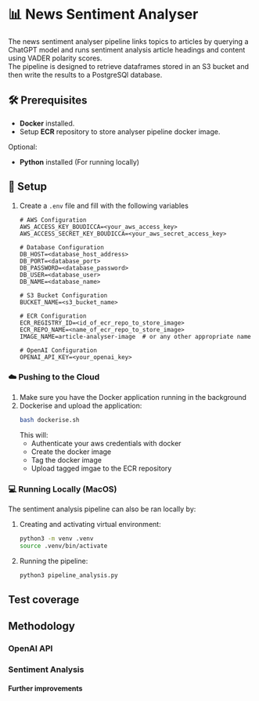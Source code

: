 # 📊 News Sentiment Analyser
The news sentiment analyser pipeline links topics to articles by querying a ChatGPT model and runs sentiment analysis article headings and content using VADER polarity scores.  
The pipeline is designed to retrieve dataframes stored in an S3 bucket and then write the results to a PostgreSQl database.

## 🛠️ Prerequisites
- **Docker** installed.
- Setup **ECR** repository to store analyser pipeline docker image.  

Optional:
- **Python** installed (For running locally)

## 📂 Setup 
1. Create a `.env` file and fill with the following variables
    ```env
    # AWS Configuration
    AWS_ACCESS_KEY_BOUDICCA=<your_aws_access_key>
    AWS_ACCESS_SECRET_KEY_BOUDICCA=<your_aws_secret_access_key>

    # Database Configuration
    DB_HOST=<database_host_address>
    DB_PORT=<database_port>
    DB_PASSWORD=<database_password>
    DB_USER=<database_user>
    DB_NAME=<database_name>

    # S3 Bucket Configuration
    BUCKET_NAME=<s3_bucket_name>

    # ECR Configuration
    ECR_REGISTRY_ID=<id_of_ecr_repo_to_store_image>
    ECR_REPO_NAME=<name_of_ecr_repo_to_store_image>
    IMAGE_NAME=article-analyser-image  # or any other appropriate name

    # OpenAI Configuration
    OPENAI_API_KEY=<your_openai_key>
    ```

### ☁️ Pushing to the Cloud
1. Make sure you have the Docker application running in the background
2. Dockerise and upload the application:
    ```bash
    bash dockerise.sh
    ```
    This will:
    - Authenticate your aws credentials with docker
    - Create the docker image
    - Tag the docker image
    - Upload tagged imgae to the ECR repository

### 💻 Running Locally (MacOS)
The sentiment analysis pipeline can also be ran locally by:

1. Creating and activating virtual environment:
    ```bash
    python3 -m venv .venv
    source .venv/bin/activate
    ```
2. Running the pipeline:
    ```bash
    python3 pipeline_analysis.py
    ```

## Test coverage

## Methodology 


### OpenAI API


### Sentiment Analysis 


#### Further improvements 